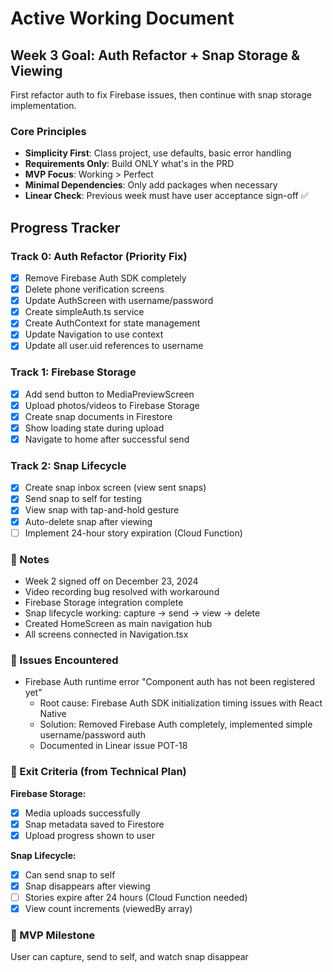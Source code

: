 # Active Working Document

## Week 3 Goal: Auth Refactor + Snap Storage & Viewing
First refactor auth to fix Firebase issues, then continue with snap storage implementation.

### Core Principles
- **Simplicity First**: Class project, use defaults, basic error handling
- **Requirements Only**: Build ONLY what's in the PRD
- **MVP Focus**: Working > Perfect
- **Minimal Dependencies**: Only add packages when necessary
- **Linear Check**: Previous week must have user acceptance sign-off ✅

## Progress Tracker

### Track 0: Auth Refactor (Priority Fix)
- [x] Remove Firebase Auth SDK completely
- [x] Delete phone verification screens
- [x] Update AuthScreen with username/password
- [x] Create simpleAuth.ts service
- [x] Create AuthContext for state management
- [x] Update Navigation to use context
- [x] Update all user.uid references to username

### Track 1: Firebase Storage
- [x] Add send button to MediaPreviewScreen
- [x] Upload photos/videos to Firebase Storage
- [x] Create snap documents in Firestore
- [x] Show loading state during upload
- [x] Navigate to home after successful send

### Track 2: Snap Lifecycle
- [x] Create snap inbox screen (view sent snaps)
- [x] Send snap to self for testing
- [x] View snap with tap-and-hold gesture
- [x] Auto-delete snap after viewing
- [ ] Implement 24-hour story expiration (Cloud Function)

### 📝 Notes
- Week 2 signed off on December 23, 2024
- Video recording bug resolved with workaround
- Firebase Storage integration complete
- Snap lifecycle working: capture → send → view → delete
- Created HomeScreen as main navigation hub
- All screens connected in Navigation.tsx

### 🐛 Issues Encountered
- Firebase Auth runtime error "Component auth has not been registered yet"
  - Root cause: Firebase Auth SDK initialization timing issues with React Native
  - Solution: Removed Firebase Auth completely, implemented simple username/password auth
  - Documented in Linear issue POT-18

### 🎯 Exit Criteria (from Technical Plan)
**Firebase Storage:**
- [x] Media uploads successfully
- [x] Snap metadata saved to Firestore
- [x] Upload progress shown to user

**Snap Lifecycle:**
- [x] Can send snap to self
- [x] Snap disappears after viewing
- [ ] Stories expire after 24 hours (Cloud Function needed)
- [x] View count increments (viewedBy array)

### 🏁 MVP Milestone
User can capture, send to self, and watch snap disappear